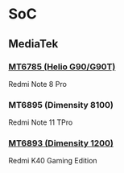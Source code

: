 # SoC
## MediaTek
### [MT6785 (Helio G90/G90T)](https://github.com/naranyinyun/Apodidae/blob/Configs/helio_g90.json) <Badge type="tip" text="Release" />
Redmi Note 8 Pro <Badge type="info" text="AOSP Android T" />
### MT6895 (Dimensity 8100) <Badge type="danger" text="In Progress" />
Redmi Note 11 TPro <Badge type="info" text="MIUI Android S & T" />
### [MT6893 (Dimensity 1200)](https://github.com/naranyinyun/Apodidae/blob/Configs/dimensity1100.json) <Badge type="warning" text="Alpha" />
Redmi K40 Gaming Edition <Badge type="info" text="MIUI Android T" />
 
